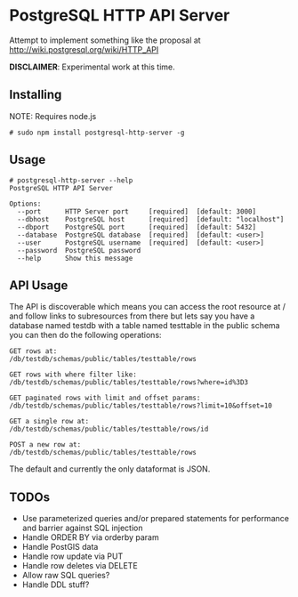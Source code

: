 # PostgreSQL HTTP API Server

Attempt to implement something like the proposal at http://wiki.postgresql.org/wiki/HTTP_API

**DISCLAIMER**: Experimental work at this time.

## Installing

NOTE: Requires node.js

    # sudo npm install postgresql-http-server -g

## Usage

    # postgresql-http-server --help
    PostgreSQL HTTP API Server
    
    Options:
      --port      HTTP Server port     [required]  [default: 3000]
      --dbhost    PostgreSQL host      [required]  [default: "localhost"]
      --dbport    PostgreSQL port      [required]  [default: 5432]
      --database  PostgreSQL database  [required]  [default: <user>]
      --user      PostgreSQL username  [required]  [default: <user>]
      --password  PostgreSQL password
      --help      Show this message

## API Usage

The API is discoverable which means you can access the root resource at /
and follow links to subresources from there but lets say you have a database
named testdb with a table named testtable in the public schema you can then 
do the following operations:

    GET rows at:
    /db/testdb/schemas/public/tables/testtable/rows
    
    GET rows with where filter like:
    /db/testdb/schemas/public/tables/testtable/rows?where=id%3D3
    
    GET paginated rows with limit and offset params:
    /db/testdb/schemas/public/tables/testtable/rows?limit=10&offset=10
    
    GET a single row at:
    /db/testdb/schemas/public/tables/testtable/rows/id
    
    POST a new row at:
    /db/testdb/schemas/public/tables/testtable/rows

The default and currently the only dataformat is JSON.

## TODOs

* Use parameterized queries and/or prepared statements for performance and barrier against SQL injection
* Handle ORDER BY via orderby param
* Handle PostGIS data
* Handle row update via PUT
* Handle row deletes via DELETE
* Allow raw SQL queries?
* Handle DDL stuff?